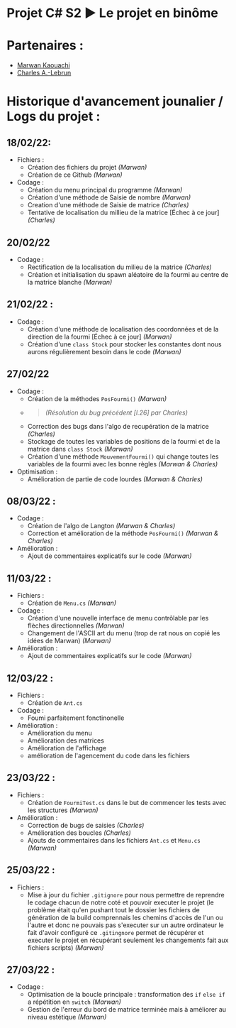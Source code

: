# Projet C# S2 ► Le projet en binôme

# Partenaires : 
- [Marwan Kaouachi](https://github.com/marwank270/)
- [Charles A.-Lebrun](https://github.com/novaxsavestheyear)

# Historique d'avancement jounalier / Logs du projet :

## 18/02/22:
- Fichiers :
  - Création des fichiers du projet *(Marwan)*
  - Création de ce Github *(Marwan)*
- Codage :
  - Création du menu principal du programme *(Marwan)*
  - Création d'une méthode de Saisie de nombre *(Marwan)*
  - Creation d'une méthode de Saisie de matrice *(Charles)*
  - Tentative de localisation du millieu de la matrice [Échec à ce jour] *(Charles)*
  
## 20/02/22
- Codage :
  - Rectification de la localisation du milieu de la matrice *(Charles)*
  - Création et initialisation du spawn aléatoire de la fourmi au centre de la matrice blanche *(Marwan)*

## 21/02/22 :
- Codage :
  - Création d'une méthode de localisation des coordonnées et de la direction de la fourmi [Échec à ce jour] *(Marwan)*
  - Création d'une `class Stock` pour stocker les constantes dont nous aurons régulièrement besoin dans le code *(Marwan)*

## 27/02/22 
- Codage :
  - Création de la méthodes `PosFourmi()` *(Marwan)* 
  - > *(Résolution du bug précédent \[l.26] par Charles)*
  - Correction des bugs dans l'algo de recupération de la matrice *(Charles)*
  - Stockage de toutes les variables de positions de la fourmi et de la matrice dans `class Stock` *(Marwan)*
  - Création d'une méthode `MouvementFourmi()` qui change toutes les variables de la fourmi avec les bonne règles *(Marwan & Charles)*
- Optimisation :
  - Amélioration de partie de code lourdes *(Marwan & Charles)*

## 08/03/22 : 
- Codage :
  - Création de l'algo de Langton *(Marwan & Charles)*
  - Correction et amélioration de la méthode `PosFourmi()` *(Marwan & Charles)*
- Amélioration :
  - Ajout de commentaires explicatifs sur le code *(Marwan)*

## 11/03/22 :
- Fichiers :
  - Création de `Menu.cs` *(Marwan)*
- Codage : 
  - Création d'une nouvelle interface de menu contrôlable par les flèches directionnelles *(Marwan)*
  - Changement de l'ASCII art du menu (trop de rat nous on copié les idées de Marwan) *(Marwan)*
- Amélioration :
  - Ajout de commentaires explicatifs sur le code *(Marwan)*

## 12/03/22 :
- Fichiers :
  - Création de `Ant.cs`
- Codage : 
  - Foumi parfaitement fonctinonelle
- Amélioration :
  - Amélioration du menu
  - Amélioration des matrices
  - Amélioration de l'affichage
  - amélioration de l'agencement du code dans les fichiers

## 23/03/22 :
- Fichiers : 
  - Création de `FourmiTest.cs` dans le but de commencer les tests avec les structures *(Marwan)*
- Amélioration : 
  - Correction de bugs de saisies *(Charles)*
  - Amélioration des boucles *(Charles)*
  - Ajouts de commentaires dans les fichiers `Ant.cs` et `Menu.cs` *(Marwan)*

## 25/03/22 : 
- Fichiers : 
  - Mise à jour du fichier `.gitignore` pour nous permettre de reprendre le codage chacun de notre coté et pouvoir executer le projet (le problème était qu'en pushant tout le dossier les fichiers de génération de la build comprennais les chemins d'accès de l'un ou l'autre et donc ne pouvais pas s'executer sur un autre ordinateur le fait d'avoir configuré ce `.gitingnore` permet de récupérer et executer le projet en récupérant seulement les changements fait aux fichiers scripts) *(Marwan)*

## 27/03/22 :
- Codage :
  - Optimisation de la boucle principale : transformation des `if` `else if` a répétition en `switch` *(Marwan)*
  - Gestion de l'erreur du bord de matrice terminée mais à améliorer au niveau estétique *(Marwan)*

